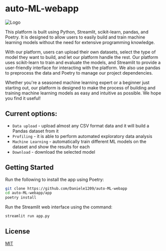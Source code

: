 # auto-ML-webapp
![Logo]("images/logo_automl.png")

This platform is built using Python, Streamlit, scikit-learn, pandas, and Poetry. It is designed to allow users to easily build and train machine learning models without the need for extensive programming knowledge.

With our platform, users can upload their own datasets, select the type of model they want to build, and let our platform handle the rest. Our platform uses scikit-learn to train and evaluate the models, and Streamlit to provide a user-friendly interface for interacting with the platform. We also use pandas to preprocess the data and Poetry to manage our project dependencies.

Whether you're a seasoned machine learning expert or a beginner just starting out, our platform is designed to make the process of building and training machine learning models as easy and intuitive as possible. We hope you find it useful!

## Current options:
- `Data upload` - upload almost any CSV format data and it will build a Pandas dataset from it
- `Profiling` - it is able to perform automated exploratory data analysis
- `Machine Learning` - automatically train different ML models on the dataset and show the results for each
- `Download` - download the selected model

## Getting Started

Run the following to install the app using Poetry:

```bash
git clone https://github.com/Daniele1209/auto-ML-webapp
cd auto-ML-webapp/app
poetry install
```
Run the Streamlit web interface using the command:

```bash
streamlit run app.py
```

## License
[MIT](https://choosealicense.com/licenses/mit/)

